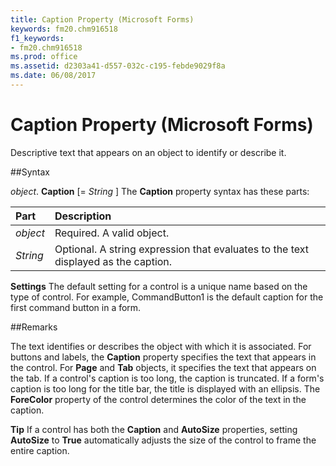 ```yaml
---
title: Caption Property (Microsoft Forms)
keywords: fm20.chm916518
f1_keywords:
- fm20.chm916518
ms.prod: office
ms.assetid: d2303a41-d557-032c-c195-febde9029f8a
ms.date: 06/08/2017
---
```



# Caption Property (Microsoft Forms)



Descriptive text that appears on an object to identify or describe it.

##Syntax

_object_. **Caption** [= _String_ ]
The  **Caption** property syntax has these parts:


|**Part**|**Description**|
|:-----|:-----|
| _object_|Required. A valid object.|
| _String_|Optional. A string expression that evaluates to the text displayed as the caption.|

 **Settings**
The default setting for a control is a unique name based on the type of control. For example, CommandButton1 is the default caption for the first command button in a form.

##Remarks

The text identifies or describes the object with which it is associated. For buttons and labels, the  **Caption** property specifies the text that appears in the control. For **Page** and **Tab** objects, it specifies the text that appears on the tab.
If a control's caption is too long, the caption is truncated. If a form's caption is too long for the title bar, the title is displayed with an ellipsis.
The  **ForeColor** property of the control determines the color of the text in the caption.

 **Tip**  If a control has both the  **Caption** and **AutoSize** properties, setting **AutoSize** to **True** automatically adjusts the size of the control to frame the entire caption.


